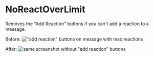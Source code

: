 # NoReactOverLimit

Removes the "Add Reaction" buttons if you can't add a reaction to a message.

Before:
!["add reaction" buttons on message with max reactions](https://github.com/user-attachments/assets/fd391006-f368-4cf9-be37-c45cfe2aaf09)

After:
![same screenshot without "add reaction" buttons](https://github.com/user-attachments/assets/a80abd1a-a9d6-4f5d-98db-fb6aba0e12a1)